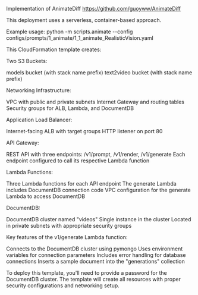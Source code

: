 Implementation of AnimateDiff
https://github.com/guoyww/AnimateDiff

This deployment uses a serverless, container-based approach.

Example usage:
python -m scripts.animate --config configs/prompts/1_animate/1_1_animate_RealisticVision.yaml



This CloudFormation template creates:

Two S3 Buckets:

models bucket (with stack name prefix)
text2video bucket (with stack name prefix)


Networking Infrastructure:

VPC with public and private subnets
Internet Gateway and routing tables
Security groups for ALB, Lambda, and DocumentDB


Application Load Balancer:

Internet-facing ALB with target groups
HTTP listener on port 80


API Gateway:

REST API with three endpoints: /v1/prompt, /v1/render, /v1/generate
Each endpoint configured to call its respective Lambda function


Lambda Functions:

Three Lambda functions for each API endpoint
The generate Lambda includes DocumentDB connection code
VPC configuration for the generate Lambda to access DocumentDB


DocumentDB:

DocumentDB cluster named "videos"
Single instance in the cluster
Located in private subnets with appropriate security groups



Key features of the v1/generate Lambda function:

Connects to the DocumentDB cluster using pymongo
Uses environment variables for connection parameters
Includes error handling for database connections
Inserts a sample document into the "generations" collection

To deploy this template, you'll need to provide a password for the DocumentDB cluster. The template will create all resources with proper security configurations and networking setup.